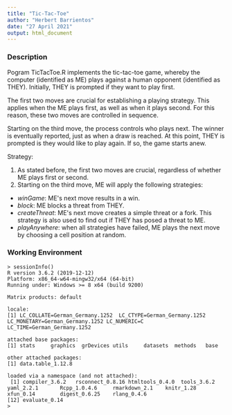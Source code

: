 ```yaml
---
title: "Tic-Tac-Toe"
author: "Herbert Barrientos"
date: "27 April 2021"
output: html_document
---
```

### Description

Pogram TicTacToe.R implements the tic-tac-toe game, whereby the computer (identified as ME) plays against a human opponent (identified as THEY). Initially, THEY is prompted if they want to play first.   

The first two moves are crucial for establishing a playing strategy. This applies when the ME plays first, as well as when it plays second. For this reason, these two moves are controlled in sequence.   

Starting on the third move, the process controls who plays next. The winner is eventually reported, just as when a draw is reached. At this point, THEY is prompted is they would like to play again. If so, the game starts anew.   

Strategy:  
1. As stated before, the first two moves are crucial, regardless of whether ME plays first or second.  
2. Starting on the third move, ME will apply the following strategies:  

  + *winGame*: ME's next move results in a win.  
  + *block*: ME blocks a threat from THEY.  
  + *createThreat*: ME's next move creates a simple threat or a fork. This strategy is also used to find out if THEY has posed a threat to ME.
  + *playAnywhere*: when all strategies have failed, ME plays the next move by choosing a cell position at random.  

### Working Environment
```
> sessionInfo()
R version 3.6.2 (2019-12-12)
Platform: x86_64-w64-mingw32/x64 (64-bit)
Running under: Windows >= 8 x64 (build 9200)

Matrix products: default

locale:
[1] LC_COLLATE=German_Germany.1252  LC_CTYPE=German_Germany.1252    LC_MONETARY=German_Germany.1252 LC_NUMERIC=C                    LC_TIME=German_Germany.1252    

attached base packages:
[1] stats     graphics  grDevices utils     datasets  methods   base     

other attached packages:
[1] data.table_1.12.8

loaded via a namespace (and not attached):
 [1] compiler_3.6.2   rsconnect_0.8.16 htmltools_0.4.0  tools_3.6.2      yaml_2.2.1       Rcpp_1.0.4.6     rmarkdown_2.1    knitr_1.28       xfun_0.14        digest_0.6.25    rlang_0.4.6     
[12] evaluate_0.14   
>
```
